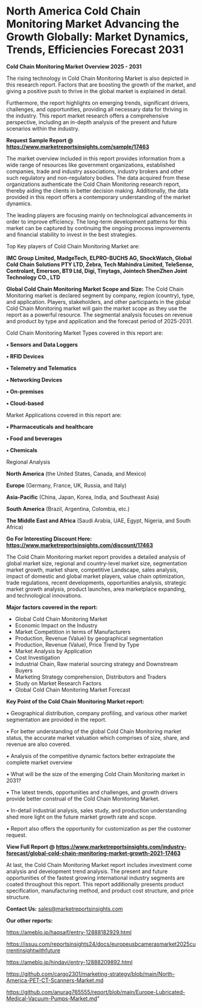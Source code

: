 # North America Cold Chain Monitoring Market Advancing the Growth Globally: Market Dynamics, Trends, Efficiencies Forecast 2031

<Strong> Cold Chain Monitoring Market Overview 2025 - 2031</strong>

The rising technology in Cold Chain Monitoring Market is also depicted in this research report. Factors that are boosting the growth of the market, and giving a positive push to thrive in the global market is explained in detail.

Furthermore, the report highlights on emerging trends, significant drivers, challenges, and opportunities, providing all necessary data for thriving in the industry. This report market research offers a comprehensive perspective, including an in-depth analysis of the present and future scenarios within the industry.

<strong>Request Sample Report @ <a href=https://www.marketreportsinsights.com/sample/17463>https://www.marketreportsinsights.com/sample/17463</a></strong>

The market overview included in this report provides information from a wide range of resources like government organizations, established companies, trade and industry associations, industry brokers and other such regulatory and non-regulatory bodies. The data acquired from these organizations authenticate the Cold Chain Monitoring research report, thereby aiding the clients in better decision making. Additionally, the data provided in this report offers a contemporary understanding of the market dynamics.

The leading players are focusing mainly on technological advancements in order to improve efficiency. The long-term development patterns for this market can be captured by continuing the ongoing process improvements and financial stability to invest in the best strategies.

Top Key players of Cold Chain Monitoring Market are:

<strong>IMC Group Limited, MadgeTech, ELPRO-BUCHS AG, ShockWatch, Global Cold Chain Solutions PTY LTD, Zebra, Tech Mahindra Limited, TeleSense, Controlant, Emerson, BT9 Ltd, Digi, Tinytags, Jointech ShenZhen Joint Technology CO., LTD</strong>

<strong><b>Global Cold Chain Monitoring Market Scope and Size:</b></strong>
The Cold Chain Monitoring market is declared segment by company, region (country), type, and application. Players, stakeholders, and other participants in the global Cold Chain Monitoring market will gain the market scope as they use the report as a powerful resource. The segmental analysis focuses on revenue and product by type and application and the forecast period of 2025-2031.

Cold Chain Monitoring Market Types covered in this report are:

<strong>• Sensors and Data Loggers

• RFID Devices

• Telemetry and Telematics

• Networking Devices

• On-premises

• Cloud-based</strong>

Market Applications covered in this report are:

<strong>• Pharmaceuticals and healthcare

• Food and beverages

• Chemicals</strong> 

Regional Analysis

<strong>North America</strong> (the United States, Canada, and Mexico)

<strong>Europe</strong> (Germany, France, UK, Russia, and Italy)

<strong>Asia-Pacific</strong> (China, Japan, Korea, India, and Southeast Asia)

<strong>South America</strong> (Brazil, Argentina, Colombia, etc.)

<strong>The Middle East and Africa</strong> (Saudi Arabia, UAE, Egypt, Nigeria, and South Africa)

<strong>Go For Interesting Discount Here: <a href=https://www.marketreportsinsights.com/discount/17463>https://www.marketreportsinsights.com/discount/17463</a></strong>

The Cold Chain Monitoring market report provides a detailed analysis of global market size, regional and country-level market size, segmentation market growth, market share, competitive Landscape, sales analysis, impact of domestic and global market players, value chain optimization, trade regulations, recent developments, opportunities analysis, strategic market growth analysis, product launches, area marketplace expanding, and technological innovations.

<strong><b>Major factors covered in the report:</b></strong>
<ul>
  <li>Global Cold Chain Monitoring Market </li>
  <li>Economic Impact on the Industry</li>
  <li>Market Competition in terms of Manufacturers</li>
  <li>Production, Revenue (Value) by geographical segmentation</li>
  <li>Production, Revenue (Value), Price Trend by Type</li>
  <li>Market Analysis by Application</li>
  <li>Cost Investigation</li>
  <li>Industrial Chain, Raw material sourcing strategy and Downstream Buyers</li>
  <li>Marketing Strategy comprehension, Distributors and Traders</li>
  <li>Study on Market Research Factors</li>
  <li>Global Cold Chain Monitoring Market Forecast</li>
</ul>

<strong><b>Key Point of the Cold Chain Monitoring Market report:</b></strong>

• Geographical distribution, company profiling, and various other market segmentation are provided in the report.

• For better understanding of the global Cold Chain Monitoring market status, the accurate market valuation which comprises of size, share, and revenue are also covered.

• Analysis of the competitive dynamic factors better extrapolate the complete market overview

• What will be the size of the emerging Cold Chain Monitoring market in 2031?

• The latest trends, opportunities and challenges, and growth drivers provide better construal of the Cold Chain Monitoring Market.

• In-detail industrial analysis, sales study, and production understanding shed more light on the future market growth rate and scope.

• Report also offers the opportunity for customization as per the customer request.

<strong><b>View Full Report @ <a href=https://www.marketreportsinsights.com/industry-forecast/global-cold-chain-monitoring-market-growth-2021-17463>https://www.marketreportsinsights.com/industry-forecast/global-cold-chain-monitoring-market-growth-2021-17463</a></b></strong>


At last, the Cold Chain Monitoring Market report includes investment come analysis and development trend analysis. The present and future opportunities of the fastest growing international industry segments are coated throughout this report. This report additionally presents product specification, manufacturing method, and product cost structure, and price structure.

<strong>Contact Us:</strong>
sales@marketreportsinsights.com

<strong>Our other reports:</strong>

<a href=https://ameblo.jp/haqsaif/entry-12888182929.html>https://ameblo.jp/haqsaif/entry-12888182929.html</a>

<a href=https://issuu.com/reportsinsights24/docs/europeusbcamerasmarket2025currentinsightwithfuture>https://issuu.com/reportsinsights24/docs/europeusbcamerasmarket2025currentinsightwithfuture</a>

<a href=https://ameblo.jp/hindavi/entry-12888209892.html>https://ameblo.jp/hindavi/entry-12888209892.html</a>

<a href=https://github.com/cargo2301/marketing-strategy/blob/main/North-America-PET-CT-Scanners-Market.md>https://github.com/cargo2301/marketing-strategy/blob/main/North-America-PET-CT-Scanners-Market.md</a>

<a href=https://github.com/anurag765555/report/blob/main/Europe-Lubricated-Medical-Vacuum-Pumps-Market.md>https://github.com/anurag765555/report/blob/main/Europe-Lubricated-Medical-Vacuum-Pumps-Market.md</a>"
